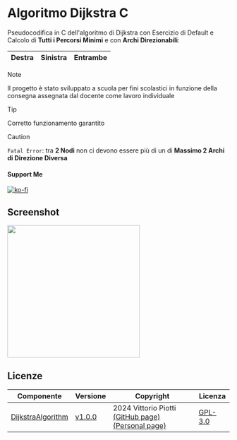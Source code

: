 # Algoritmo Dijkstra C
Pseudocodifica in C dell'algoritmo di Dijkstra con Esercizio di Default e Calcolo di **Tutti i Percorsi Minimi** e con **Archi Direzionabili**:


|Destra|Sinistra|Entrambe|
|---|---|---|


> [!NOTE]
> Il progetto è stato sviluppato a scuola per fini scolastici in funzione della consegna assegnata dal docente come lavoro individuale



> [!TIP]
> Corretto funzionamento garantito

> [!CAUTION] 
> `Fatal Error`: tra **2 Nodi** non ci devono essere più di un di **Massimo 2 Archi di Direzione Diversa**

#### Support Me


[![ko-fi](https://ko-fi.com/img/githubbutton_sm.svg)](https://ko-fi.com/P5P012BC8U)

## Screenshot

<img width="300" src="https://github.com/vittorioPiotti/Algoritmo-Dijkstra-C/blob/main/snap.png"/>



## Licenze

| Componente         | Versione  | Copyright                         | Licenza                                                       |
|--------------------|-----------|-----------------------------------|---------------------------------------------------------------|
| [DijkstraAlgorithm](https://github.com/vittorioPiotti/DijkstraAlgorithm-C) | [v1.0.0](https://github.com/vittorioPiotti/DijkstraAlgorithm-C/releases/tag/v1.0.0)    | 2024 Vittorio Piotti [(GitHub page)](https://github.com/vittorioPiotti) [(Personal page)](https://vittoriopiotti.altervista.org/)            | [GPL-3.0 ](https://github.com/vittorioPiotti/Dijkstra-Bootstrap/blob/main/LICENSE.md) |

